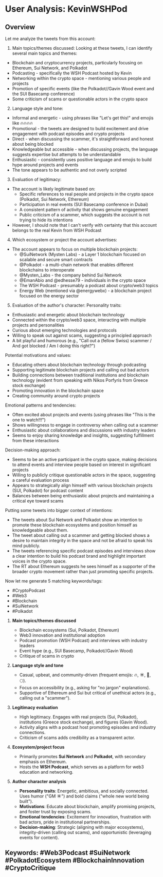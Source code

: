 # User Analysis: KevinWSHPod

## Overview

<think>
Let me analyze the tweets from this account:

1. Main topics/themes discussed:
Looking at these tweets, I can identify several main topics and themes:
- Blockchain and cryptocurrency projects, particularly focusing on Ethereum, Sui Network, and Polkadot
- Podcasting - specifically the WSH Podcast hosted by Kevin
- Networking within the crypto space - mentioning various people and projects
- Promotion of specific events (like the Polkadot//Gavin Wood event and the SUI Basecamp conference)
- Some criticism of scams or questionable actors in the crypto space

2. Language style and tone:
- Informal and energetic - using phrases like "Let's get this!" and emojis like 🔥🔥🔥🔥
- Promotional - the tweets are designed to build excitement and drive engagement with podcast episodes and crypto projects
- Direct - when discussing the scammer, it's straightforward and honest about being blocked
- Knowledgeable but accessible - when discussing projects, the language suggests expertise but attempts to be understandable
- Enthusiastic - consistently uses positive language and emojis to build hype around projects and events
- The tone appears to be authentic and not overly scripted

3. Evaluation of legitimacy:
- The account is likely legitimate based on:
  - Specific references to real people and projects in the crypto space (Polkadot, Sui Network, Ethereum)
  - Participation in real events (SUI Basecamp conference in Dubai)
  - A consistent pattern of activity that shows genuine engagement
  - Public criticism of a scammer, which suggests the account is not trying to hide its intentions
- However, I should note that I can't verify with certainty that this account belongs to the real Kevin from WSH Podcast

4. Which ecosystem or project the account advertises:
- The account appears to focus on multiple blockchain projects:
  - @SuiNetwork (Mysten Labs) - a Layer 1 blockchain focused on scalable and secure smart contracts
  - @Polkadot - a multi-chain network that enables different blockchains to interoperate
  - @Mysten_Labs - the company behind Sui Network
  - @EmanAbio and @edhesse79 - individuals in the crypto space
  - The WSH Podcast - presumably a podcast about crypto/web3 topics
  - Energy Web (mentioned via @energywebx) - a blockchain project focused on the energy sector

5. Evaluation of the author's character:
Personality traits:
- Enthusiastic and energetic about blockchain technology
- Connected within the crypto/web3 space, interacting with multiple projects and personalities
- Curious about emerging technologies and protocols
- Willing to speak out against scams, suggesting a principled approach
- A bit playful and humorous (e.g., "Call out a (fellow Swiss) scammer / And got blocked / Am I doing this right?")

Potential motivations and values:
- Educating others about blockchain technology through podcasting
- Supporting legitimate blockchain projects and calling out bad actors
- Building connections between traditional institutions and blockchain technology (evident from speaking with Nikos Porfyris from Greece stock exchange)
- Promoting innovation in the blockchain space
- Creating community around crypto projects

Emotional patterns and tendencies:
- Often excited about projects and events (using phrases like "This is the one to watch!!!")
- Shows willingness to engage in controversy when calling out a scammer
- Enthusiastic about collaborations and discussions with industry leaders
- Seems to enjoy sharing knowledge and insights, suggesting fulfillment from these interactions

Decision-making approach:
- Seems to be an active participant in the crypto space, making decisions to attend events and interview people based on interest in significant projects
- Willing to publicly critique questionable actors in the space, suggesting a careful evaluation process
- Appears to strategically align himself with various blockchain projects (SUI, Polkadot) for podcast content
- Balances between being enthusiastic about projects and maintaining a critical eye toward scams

Putting some tweets into bigger context of intentions:
- The tweets about Sui Network and Polkadot show an intention to promote these blockchain ecosystems and position himself as knowledgeable about them.
- The tweet about calling out a scammer and getting blocked shows a desire to maintain integrity in the space and not be afraid to speak his mind publicly.
- The tweets referencing specific podcast episodes and interviews show a clear intention to build his podcast brand and highlight important voices in the crypto space.
- The RT about Ethereum suggests he sees himself as a supporter of the broader crypto movement rather than just promoting specific projects.

Now let me generate 5 matching keywords/tags:
- #CryptoPodcast
- #Web3
- #Blockchain
- #SuiNetwork
- #Polkadot
</think>

1. **Main topics/themes discussed**  
   - Blockchain ecosystems (Sui, Polkadot, Ethereum)  
   - Web3 innovation and institutional adoption  
   - Podcast promotion (WSH Podcast) and interviews with industry leaders  
   - Event hype (e.g., SUI Basecamp, Polkadot//Gavin Wood)  
   - Critique of scams in crypto  

2. **Language style and tone**  
   - Casual, upbeat, and community-driven (frequent emojis: 🔥, ☀️, 🚀, 🌕).  
   - Focus on accessibility (e.g., asking for "no jargon" explanations).  
   - Supportive of Ethereum and Sui but critical of unethical actors (e.g., calling out a "scammer").  

3. **Legitimacy evaluation**  
   - High legitimacy. Engages with real projects (Sui, Polkadot), institutions (Greece stock exchange), and figures (Gavin Wood).  
   - Activity aligns with a podcast host promoting episodes and industry connections.  
   - Criticism of scams adds credibility as a transparent actor.  

4. **Ecosystem/project focus**  
   - Primarily promotes **Sui Network** and **Polkadot**, with secondary emphasis on Ethereum.  
   - Hosts the **WSH Podcast**, which serves as a platform for web3 education and networking.  

5. **Author character analysis**  
   - **Personality traits**: Energetic, ambitious, and socially connected. Uses humor ("GM ☀️") and bold claims ("whole new world being built").  
   - **Motivations**: Educate about blockchain, amplify promising projects, and foster trust by exposing scams.  
   - **Emotional tendencies**: Excitement for innovation, frustration with bad actors, pride in institutional partnerships.  
   - **Decision-making**: Strategic (aligning with major ecosystems), integrity-driven (calling out scams), and opportunistic (leveraging events for content).  

**Keywords**: #Web3Podcast #SuiNetwork #PolkadotEcosystem #BlockchainInnovation #CryptoCritique
---
